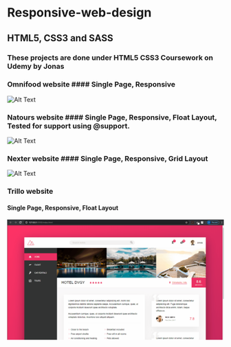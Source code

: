 # Responsive-web-design

## HTML5, CSS3 and SASS

### These projects are done under HTML5 CSS3 Coursework on Udemy by Jonas  

### Omnifood website #### Single Page, Responsive
![Alt Text](https://github.com/DVGY/Responsive-web-design/blob/master/demo/website.gif)


### Natours website #### Single Page, Responsive, Float Layout, Tested for support using @support. 
![Alt Text](https://github.com/DVGY/Responsive-web-design/blob/master/demo/Natours.gif)


### Nexter website #### Single Page, Responsive, Grid Layout 
![Alt Text](https://github.com/DVGY/Responsive-web-design/blob/master/demo/Nexter.gif)


### Trillo website
#### Single Page, Responsive, Float Layout 
![Alt Text](https://github.com/DVGY/Responsive-web-design/blob/master/demo/Trillo.gif)
